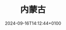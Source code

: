 ---
date: 2024-09-16T14:12:44+0100
description: 内蒙古自驾
title: 内蒙古
#type: gallery
weight: 1
params:
  theme: dark
---